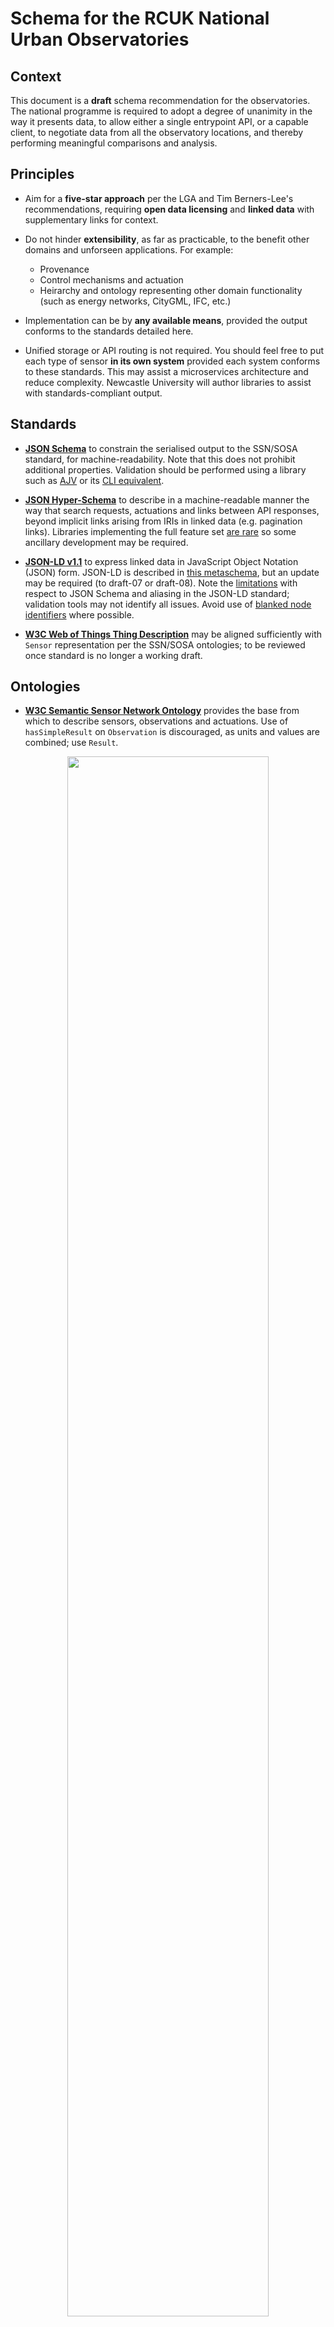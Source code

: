 # Schema for the RCUK National Urban Observatories

## Context

This document is a **draft** schema recommendation for the observatories. The national programme is required to adopt a degree of unanimity in the way it presents data, to allow either a single entrypoint API, or a capable client, to negotiate data from all the observatory locations, and thereby performing meaningful comparisons and analysis.

## Principles

* Aim for a **five-star approach** per the LGA and Tim Berners-Lee's recommendations, requiring **open data licensing** and **linked data** with supplementary links for context.

* Do not hinder **extensibility**, as far as practicable, to the benefit other domains and unforseen applications. For example:
  * Provenance
  * Control mechanisms and actuation
  * Heirarchy and ontology representing other domain functionality (such as energy networks, CityGML, IFC, etc.)

* Implementation can be by **any available means**, provided the output conforms to the standards detailed here.

* Unified storage or API routing is not required. You should feel free to put each type of sensor **in its own system** provided each system conforms to these standards. This may assist a microservices architecture and reduce complexity. Newcastle University will author libraries to assist with standards-compliant output.

## Standards

* **[JSON Schema](https://json-schema.org/latest/json-schema-core.html)** to constrain the serialised output to the SSN/SOSA standard, for machine-readability. Note that this does not prohibit additional properties. Validation should be performed using a library such as [AJV](https://github.com/epoberezkin/ajv) or its [CLI equivalent](https://www.npmjs.com/package/ajv-cli). 

* **[JSON Hyper-Schema](https://json-schema.org/latest/json-schema-hypermedia.html)** to describe in a machine-readable manner the way that search requests, actuations and links between API responses, beyond implicit links arising from IRIs in linked data (e.g. pagination links). Libraries implementing the full feature set [are rare](https://github.com/mokkabonna/json-hyper-schema) so some ancillary development may be required.

* **[JSON-LD v1.1](https://w3c.github.io/json-ld-syntax/)** to express linked data in JavaScript Object Notation (JSON) form. JSON-LD is described in [this metaschema](https://json-ld.org/schemas/jsonld-schema.json), but an update may be required (to draft-07 or draft-08). Note the [limitations](https://github.com/json-ld/json-ld.org/pull/334#issuecomment-37801678) with respect to JSON Schema and aliasing in the JSON-LD standard; validation tools may not identify all issues. Avoid use of [blanked node identifiers](https://w3c.github.io/json-ld-syntax/#embedding) where possible.

* **[W3C Web of Things Thing Description](https://www.w3.org/TR/wot-thing-description/)** may be aligned sufficiently with `Sensor` representation per the SSN/SOSA ontologies; to be reviewed once standard is no longer a working draft.

## Ontologies

* **[W3C Semantic Sensor Network Ontology](https://www.w3.org/TR/vocab-ssn/)** provides the base from which to describe sensors, observations and actuations. Use of `hasSimpleResult` on `Observation` is discouraged, as units and values are combined; use `Result`. 

<p align="center">
  <img width="80%" src="https://www.w3.org/TR/vocab-ssn/images/SSN-OntStructure-Observation.png">
</p>

* **[Quantities, Units, Dimensions and Types Catalog v1.1](http://www.linkedmodel.org/catalog/qudt/1.1/index.html)** should cover all the units for the sensors we're likely to encounter in this project. Use with `Result` from SSN ontology.

* **[Schema.org](https://schema.org/) and [iot.schema.org](https://iot.schema.org/)** should be used for things such as locations as [latitude](https://schema.org/latitude) and [longitude](https://schema.org/longitude) in WGS84. This may be supplemented with more complex spatial relations if required (e.g. [GeoSPARQL](http://www.opengeospatial.org/standards/geosparql)), but a centroid/mid-point latitude and longitude is considered minimum for each sensor. Some [background information on iot.schema.org](https://iot.schema.org/docs/iot-gettingstarted.html) is worth reading.

## Serialisation

Serialisation as JSON-LD and JSON Schema is the minimum required. Transforming from JSON-LD to RDF or N3 is [relatively trivial](https://gist.github.com/RubenVerborgh/8da43c6d27d4ba0ef67f8bb2af38de36), so it would be prudent for APIs to provide options to perform this transformation on the server.

JSON-LD should be served as a compacted graph by default. Options may be provided for framed or expanded output to ease compatibility with non-LD parsers and libraries. A library such as [jsonld.js](https://github.com/digitalbazaar/jsonld.js) can perform the transformation in both directions, while libraries such as [LDFlex](https://github.com/RubenVerborgh/LDflex) can make linked requests near transparent.

## Discovery

Open to ideas for catalogue and discovery services. The current standards and offerings seem poor, such as Hypercat with a broken site and standard that violates HTTP standards.

## Functionality

Queries, searching, filtering, that sort of thing needs to be thought about. To be completed.

## Examples

Examples to follow properly here. For now, here's a framed copy and paste from the SSN standard.

```json5
{
  "@context": {
    "rdf": "http://www.w3.org/1999/02/22-rdf-syntax-ns#",
    "rdfs": "http://www.w3.org/2000/01/rdf-schema#",
    "sosa": "http://www.w3.org/ns/sosa/",
    "ssn": "http://www.w3.org/ns/ssn/",
    "xsd": "http://www.w3.org/2001/XMLSchema#",
    "qudt": "http://qudt.org/1.1/schema/qudt#",
    "qudt-unit": "http://qudt.org/1.1/vocab/unit#"
  },
  "@graph": [
    {
      "@id": "http://example.org/data/location/4687#windSpeed"
    },
    {
      "@id": "http://example.org/data/observation/147",
      "@type": "sosa:Observation",
      "sosa:hasSimpleResult": {
        "@type": "http://example.org/data/speed",
        "@value": "47 km/h"
      },
      "sosa:madeBySensor": {
        "@id": "http://example.org/data/windSensor/14",
        "@type": "sosa:Sensor",
        "sosa:madeObservation": [
          {
            "@id": "http://example.org/data/observation/148",
            "@type": "sosa:Observation",
            "sosa:hasSimpleResult": {
              "@type": "http://example.org/data/speed",
              "@value": "43 km/h"
            },
            "sosa:madeBySensor": {
              "@id": "http://example.org/data/windSensor/14"
            },
            "sosa:observedProperty": {
              "@id": "http://example.org/data/location/4687#windSpeed"
            },
            "sosa:resultTime": {
              "@type": "xsd:dateTime",
              "@value": "2017-04-12T12:01:00+00:00"
            },
            "ssn:wasOriginatedBy": {
              "@id": "http://example.org/data/observation/148#spinningCupsMovement"
            }
          },
          {
            "@id": "http://example.org/data/observation/147"
          }
        ],
        "sosa:observes": {
          "@id": "http://example.org/data/location/4687#windSpeed"
        },
        "ssn:detects": [
          {
            "@id": "http://example.org/data/observation/148#spinningCupsMovement",
            "@type": "ssn:Stimulus",
            "ssn:isProxyFor": {
              "@id": "http://example.org/data/location/4687#windSpeed"
            }
          },
          {
            "@id": "http://example.org/data/observation/147#spinningCupsMovement"
          }
        ]
      },
      "sosa:observedProperty": {
        "@id": "http://example.org/data/location/4687#windSpeed"
      },
      "sosa:resultTime": {
        "@type": "xsd:dateTime",
        "@value": "2017-04-12T12:00:00+00:00"
      },
      "ssn:wasOriginatedBy": {
        "@id": "http://example.org/data/observation/147#spinningCupsMovement",
        "@type": "ssn:Stimulus",
        "ssn:isProxyFor": {
          "@id": "http://example.org/data/location/4687#windSpeed"
        }
      }
    },
    {
      "@id": "http://example.org/data/observation/147#spinningCupsMovement",
      "@type": "ssn:Stimulus",
      "ssn:isProxyFor": {
        "@id": "http://example.org/data/location/4687#windSpeed"
      }
    },
    {
      "@id": "http://example.org/data/observation/148",
      "@type": "sosa:Observation",
      "sosa:hasSimpleResult": {
        "@type": "http://example.org/data/speed",
        "@value": "43 km/h"
      },
      "sosa:madeBySensor": {
        "@id": "http://example.org/data/windSensor/14",
        "@type": "sosa:Sensor",
        "sosa:madeObservation": [
          {
            "@id": "http://example.org/data/observation/148"
          },
          {
            "@id": "http://example.org/data/observation/147",
            "@type": "sosa:Observation",
            "sosa:hasSimpleResult": {
              "@type": "http://example.org/data/speed",
              "@value": "47 km/h"
            },
            "sosa:madeBySensor": {
              "@id": "http://example.org/data/windSensor/14"
            },
            "sosa:observedProperty": {
              "@id": "http://example.org/data/location/4687#windSpeed"
            },
            "sosa:resultTime": {
              "@type": "xsd:dateTime",
              "@value": "2017-04-12T12:00:00+00:00"
            },
            "ssn:wasOriginatedBy": {
              "@id": "http://example.org/data/observation/147#spinningCupsMovement"
            }
          }
        ],
        "sosa:observes": {
          "@id": "http://example.org/data/location/4687#windSpeed"
        },
        "ssn:detects": [
          {
            "@id": "http://example.org/data/observation/147#spinningCupsMovement",
            "@type": "ssn:Stimulus",
            "ssn:isProxyFor": {
              "@id": "http://example.org/data/location/4687#windSpeed"
            }
          },
          {
            "@id": "http://example.org/data/observation/148#spinningCupsMovement"
          }
        ]
      },
      "sosa:observedProperty": {
        "@id": "http://example.org/data/location/4687#windSpeed"
      },
      "sosa:resultTime": {
        "@type": "xsd:dateTime",
        "@value": "2017-04-12T12:01:00+00:00"
      },
      "ssn:wasOriginatedBy": {
        "@id": "http://example.org/data/observation/148#spinningCupsMovement",
        "@type": "ssn:Stimulus",
        "ssn:isProxyFor": {
          "@id": "http://example.org/data/location/4687#windSpeed"
        }
      }
    },
    {
      "@id": "http://example.org/data/observation/148#spinningCupsMovement",
      "@type": "ssn:Stimulus",
      "ssn:isProxyFor": {
        "@id": "http://example.org/data/location/4687#windSpeed"
      }
    },
    {
      "@id": "http://example.org/data/windSensor/14",
      "@type": "sosa:Sensor",
      "sosa:madeObservation": [
        {
          "@id": "http://example.org/data/observation/148",
          "@type": "sosa:Observation",
          "sosa:hasSimpleResult": {
            "@type": "http://example.org/data/speed",
            "@value": "43 km/h"
          },
          "sosa:madeBySensor": {
            "@id": "http://example.org/data/windSensor/14"
          },
          "sosa:observedProperty": {
            "@id": "http://example.org/data/location/4687#windSpeed"
          },
          "sosa:resultTime": {
            "@type": "xsd:dateTime",
            "@value": "2017-04-12T12:01:00+00:00"
          },
          "ssn:wasOriginatedBy": {
            "@id": "http://example.org/data/observation/148#spinningCupsMovement"
          }
        },
        {
          "@id": "http://example.org/data/observation/147",
          "@type": "sosa:Observation",
          "sosa:hasSimpleResult": {
            "@type": "http://example.org/data/speed",
            "@value": "47 km/h"
          },
          "sosa:madeBySensor": {
            "@id": "http://example.org/data/windSensor/14"
          },
          "sosa:observedProperty": {
            "@id": "http://example.org/data/location/4687#windSpeed"
          },
          "sosa:resultTime": {
            "@type": "xsd:dateTime",
            "@value": "2017-04-12T12:00:00+00:00"
          },
          "ssn:wasOriginatedBy": {
            "@id": "http://example.org/data/observation/147#spinningCupsMovement"
          }
        }
      ],
      "sosa:observes": {
        "@id": "http://example.org/data/location/4687#windSpeed"
      },
      "ssn:detects": [
        {
          "@id": "http://example.org/data/observation/147#spinningCupsMovement",
          "@type": "ssn:Stimulus",
          "ssn:isProxyFor": {
            "@id": "http://example.org/data/location/4687#windSpeed"
          }
        },
        {
          "@id": "http://example.org/data/observation/148#spinningCupsMovement",
          "@type": "ssn:Stimulus",
          "ssn:isProxyFor": {
            "@id": "http://example.org/data/location/4687#windSpeed"
          }
        }
      ]
    }
  ]
}
```
